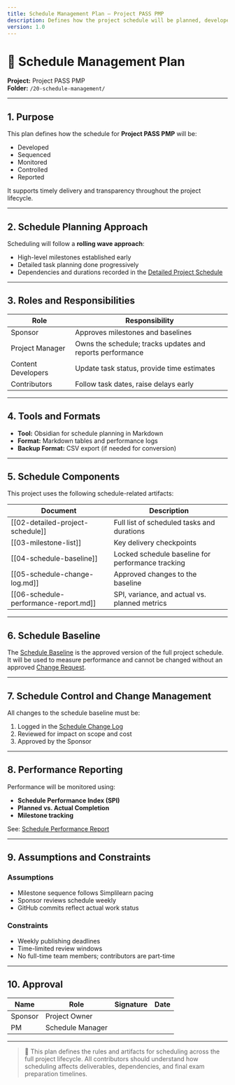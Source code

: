 ```yaml
---
title: Schedule Management Plan – Project PASS PMP
description: Defines how the project schedule will be planned, developed, managed, and controlled.
version: 1.0
---
```


# 📘 Schedule Management Plan  
**Project:** Project PASS PMP  
**Folder:** `/20-schedule-management/`

---

## 1. Purpose

This plan defines how the schedule for **Project PASS PMP** will be:
- Developed  
- Sequenced  
- Monitored  
- Controlled  
- Reported

It supports timely delivery and transparency throughout the project lifecycle.

---

## 2. Schedule Planning Approach

Scheduling will follow a **rolling wave approach**:
- High-level milestones established early
- Detailed task planning done progressively
- Dependencies and durations recorded in the [Detailed Project Schedule](02-detailed-project-schedule.md)

---

## 3. Roles and Responsibilities

| Role | Responsibility |
|------|----------------|
| Sponsor | Approves milestones and baselines |
| Project Manager | Owns the schedule; tracks updates and reports performance |
| Content Developers | Update task status, provide time estimates |
| Contributors | Follow task dates, raise delays early |

---

## 4. Tools and Formats

- **Tool:** Obsidian for schedule planning in Markdown  
- **Format:** Markdown tables and performance logs  
- **Backup Format:** CSV export (if needed for conversion)

---

## 5. Schedule Components

This project uses the following schedule-related artifacts:

| Document | Description |
|----------|-------------|
| [[02-detailed-project-schedule]] | Full list of scheduled tasks and durations |
| [[03-milestone-list]] | Key delivery checkpoints |
| [[04-schedule-baseline]] | Locked schedule baseline for performance tracking |
| [[05-schedule-change-log.md]] | Approved changes to the baseline |
| [[06-schedule-performance-report.md]] | SPI, variance, and actual vs. planned metrics |

---

## 6. Schedule Baseline

The [Schedule Baseline](04-schedule-baseline.md) is the approved version of the full project schedule.  
It will be used to measure performance and cannot be changed without an approved [Change Request](../00-project-integration-management/change-management/change-request-template.md).

---

## 7. Schedule Control and Change Management

All changes to the schedule baseline must be:
1. Logged in the [Schedule Change Log](./05-schedule-change-log.md)  
2. Reviewed for impact on scope and cost  
3. Approved by the Sponsor

---

## 8. Performance Reporting

Performance will be monitored using:
- **Schedule Performance Index (SPI)**
- **Planned vs. Actual Completion**
- **Milestone tracking**

See: [Schedule Performance Report](./06-schedule-performance-report.md)

---

## 9. Assumptions and Constraints

### Assumptions
- Milestone sequence follows Simplilearn pacing  
- Sponsor reviews schedule weekly  
- GitHub commits reflect actual work status

### Constraints
- Weekly publishing deadlines  
- Time-limited review windows  
- No full-time team members; contributors are part-time

---

## 10. Approval

| Name     | Role             | Signature | Date |
|----------|------------------|-----------|------|
| Sponsor  | Project Owner     |           |      |
| PM       | Schedule Manager  |           |      |

---

> 📌 This plan defines the rules and artifacts for scheduling across the full project lifecycle. All contributors should understand how scheduling affects deliverables, dependencies, and final exam preparation timelines.
